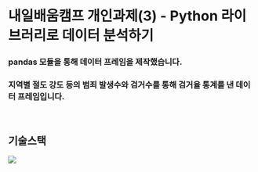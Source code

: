 # 내일배움캠프 개인과제(3) - Python 라이브러리로 데이터 분석하기


### pandas 모듈을 통해 데이터 프레임을 제작했습니다.
### 지역별 절도 강도 등의 범죄 발생수와 검거수를 통해 검거율 통계를 낸 데이터 프레임입니다.

</br>  

## 기술스택
<img src="https://img.shields.io/badge/python-yellow?style=for-the-badge&logo=python&logoColor=white"/>
